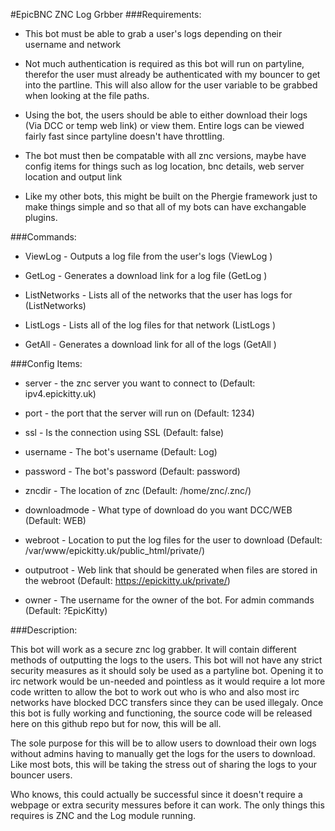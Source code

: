 #EpicBNC ZNC Log Grbber
###Requirements:


- This bot must be able to grab a user's logs depending on their username and network

- Not much authentication is required as this bot will run on partyline, therefor the user must already be authenticated with my bouncer to get into the partline. This will also allow for the user variable to be grabbed when looking at the file paths.

- Using the bot, the users should be able to either download their logs (Via DCC or temp web link) or view them. Entire logs can be viewed fairly fast since partyline doesn't have throttling.

- The bot must then be compatable with all znc versions, maybe have config items for things such as log location, bnc details, web server location and output link

- Like my other bots, this might be built on the Phergie framework just to make things simple and so that all of my bots can have exchangable plugins.


###Commands:

- ViewLog - Outputs a log file from the user's logs (ViewLog <network> <log>)

- GetLog - Generates a download link for a log file (GetLog <network> <log>)

- ListNetworks - Lists all of the networks that the user has logs for (ListNetworks)

- ListLogs - Lists all of the log files for that network (ListLogs <network>)

- GetAll - Generates a download link for all of the logs (GetAll <network>)


###Config Items:

- server - the znc server you want to connect to (Default: ipv4.epickitty.uk)

- port - the port that the server will run on (Default: 1234)

- ssl - Is the connection using SSL (Default: false)

- username - The bot's username (Default: Log)

- password - The bot's password (Default: password)

- zncdir - The location of znc (Default: /home/znc/.znc/)

- downloadmode - What type of download do you want DCC/WEB (Default: WEB)

- webroot - Location to put the log files for the user to download (Default: /var/www/epickitty.uk/public_html/private/)

- outputroot - Web link that should be generated when files are stored in the webroot (Default: https://epickitty.uk/private/)

- owner - The username for the owner of the bot. For admin commands (Default: ?EpicKitty)

###Description:

This bot will work as a secure znc log grabber. It will contain different methods of outputting the logs to the users. This bot will not have any strict security measures as it should soly be used as a partyline bot. Opening it to irc network would be un-needed and pointless as it would require a lot more code written to allow the bot to work out who is who and also most irc networks have blocked DCC transfers since they can be used illegaly. Once this bot is fully working and functioning, the source code will be released here on this github repo but for now, this will be all.

The sole purpose for this will be to allow users to download their own logs without admins having to manually get the logs for the users to download. Like most bots, this will be taking the stress out of sharing the logs to your bouncer users.

Who knows, this could actually be successful since it doesn't require a webpage or extra security messures before it can work. The only things this requires is ZNC and the Log module running.
